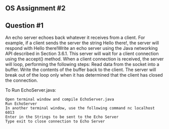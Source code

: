 ## OS Assignment #2

## Question #1

An echo server echoes back whatever it receives from a client. For example, if a client sends the server the string Hello there!, the server will respond with Hello there!Write an echo server using the Java networking API described in Section 3.6.1. This server will wait for a client connection using the accept() method. When a client connection is received, the server will loop, performing the following steps: Read data from the socket into a buffer. Write the contents of the buffer back to the client. The server will break out of the loop only when it has determined that the client has closed the connection.

To Run EchoServer.java:

    Open terminal window and compile EchoServer.java
    Run EchoServer
    In another terminal window, use the following command nc localhost 6013
    Enter in the Strings to be sent to the Echo Server
    Type exit to close connection to Echo Server
